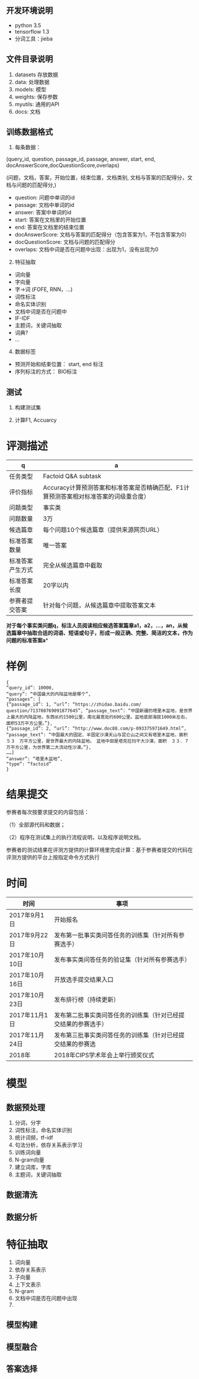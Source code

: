 ## 开发环境说明

* python 3.5
* tensorflow 1.3
* 分词工具：jieba

## 文件目录说明
1. datasets 存放数据
2. data: 处理数据
3. models: 模型
4. weights: 保存参数
5. myutils: 通用的API
6. docs: 文档 


## 训练数据格式
1. 每条数据：

(query_id, question, passage_id, passage, answer, start, end, docAnswerScore,docQuestionScore,overlaps)

 (问题，文档，答案，开始位置，结束位置，文档类别, 文档与答案的匹配得分，文档与问题的匹配得分,)
 
 * question: 问题中单词的id
 * passage: 文档中单词的id
 * answer: 答案中单词的id
 * start: 答案在文档里的开始位置
 * end: 答案在文档里的结束位置
 * docAnswerScore: 文档与答案的匹配得分（包含答案为1，不包含答案为0）
 * docQuestionScore:
 文档与问题的匹配得分
 * overlaps: 文档中词是否在问题中出现：出现为1，没有出现为0
 
 2. 特征抽取
 
 *	词向量
 *	字向量
 *	字->词 (FOFE, RNN，...)
 *	词性标注
 *	命名实体识别
 *	文档中词是否在问题中
 *	IF-IDF
 *	主题词，关键词抽取
 *	词典?
 *	...

 4. 数据标签
 * 预测开始和结束位置： start, end 标注
 * 序列标注的方式： BIO标注
 
 ## 测试
 
 1. 构建测试集
 
 2. 计算F1, Accuarcy



# 评测描述
q | a
---- | ---
任务类型 | Factoid Q&A subtask
评价指标 |  Accuracy计算预测答案和标准答案是否精确匹配、F1计算预测答案相对标准答案的词级重合度）
问题类型 | 事实类
问题数量 |  3万
候选篇章 |  每个问题10个候选篇章（提供来源网页URL）
标准答案数量 |  唯一答案
标准答案产生方式 |  完全从候选篇章中截取
标准答案长度 |  20字以内
参赛者提交答案 |  针对每个问题，从候选篇章中提取答案文本

**对于每个事实类问题q，标注人员阅读相应候选答案篇章a1，a2，…，an，从候选篇章中抽取合适的词语、短语或句子，形成一段正确、完整、简洁的文本，作为问题的标准答案a***


# 样例
```
{
“query_id”: 10000,
“query”: “中国最大的内陆盆地是哪个”,
“passages”: [
{“passage_id”: 1, “url”: “https://zhidao.baidu.com/
question/713780769091877645”, “passage_text”: “中国新疆的塔里木盆地，是世界上最大的内陆盆地，东西长约1500公里，南北最宽处约600公里。盆地底部海拔1000米左右，面积53万平方公里。”},
{“passage_id”: 2, “url”: “http://www.doc88.com/p-093375971649.html”, “passage_text”: “中国最大的固定、半固定沙漠天山与昆仑山之间又有塔里木盆地，面积　５３　万平方公里，是世界最大的内陆盆地。　盆地中部是塔克拉玛干大沙漠，面积　３３．７　万平方公里，为世界第二大流动性沙漠。”},
……]
“answer”: “塔里木盆地”,
“type”: “factoid”
}
```


# 结果提交
参赛者每次按要求提交的内容包括：

（1）全部源代码和数据；

（2）程序在测试集上的执行流程说明，以及程序说明文档。

参赛者的测试结果在评测方提供的计算环境里完成计算：基于参赛者提交的代码在评测方提供的平台上按指定命令方式执行

# 时间

时间 | 事项
---- | ---
2017年9月1日 | 开始报名
2017年9月22日 | 发布第一批事实类问答任务的训练集（针对所有参赛选手）
2017年10月10日 | 发布事实类问答任务的验证集（针对所有参赛选手）
2017年10月16日 | 	开放选手提交结果入口
2017年10月23日 | 发布排行榜（持续更新）
2017年11月1日 | 发布第二批事实类问答任务的训练集（针对已经提交结果的参赛选手）
2017年11月24日 | 发布第三批事实类问答任务的训练集（针对已经提交结果的参赛选
2018年 | 2018年CIPS学术年会上举行颁奖仪式


# 模型
## 数据预处理

1. 分词，分字
2. 词性标注，命名实体识别
3. 统计词频，tf-idf
4. 句法分析，依存关系表示学习
5. 训练词向量
6. N-gram向量
7. 建立词库，字库
8. 主题词，关键词抽取

## 数据清洗

## 数据分析

# 特征抽取
1. 词向量
2. 依存关系表示
3. 子向量
4. 上下文表示
5. N-gram
6. 文档中词是否在问题中出现
7. 

## 模型构建


## 模型融合

## 答案选择

 
 
